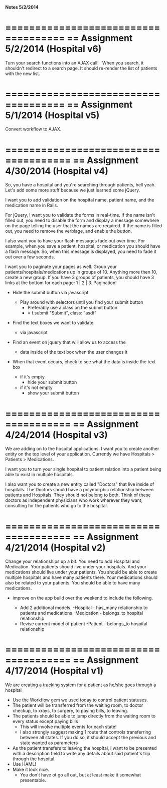 #### Notes 5/2/2014

====================================
== Assignment 5/2/2014 (Hospital v6)
====================================
Turn your search functions into an AJAX call!   When you search, it shouldn't redirect to a search page. It should re-render the list of patients with the new list.


====================================
== Assignment 5/1/2014 (Hospital v5)
====================================
Convert workflow to AJAX.


=====================================
== Assignment 4/30/2014 (Hospital v4)
=====================================
So, you have a hospital and you're searching through patients, hell yeah. Let's add some more stuff because we just learned some jQuery.

I want you to add validation on the hospital name, patient name, and the medication name in Rails.

For jQuery, I want you to validate the forms in real-time. If the name isn't filled out, you need to disable the form and display a message somewhere on the page telling the user that the names are required. If the name is filled out, you need to remove the verbiage, and enable the button.

I also want you to have your flash messages fade out over time. For example, when you save a patient, hospital, or medication you should have a flash message. So, when this message is displayed, you need to fade it out over a few seconds.

I want you to paginate your pages as well. Group your patients/hospitals/medications up in groups of 10. Anything more then 10, create a new group. If you have 3 groups of patients, you should have 3 links at the bottom for each page: 1 | 2 | 3. Pagination!

- Hide the submit button via javascript
  - Play around with selectors until you find your submit button
    - Preferably use a class on the submit button
    - = f.submit "Submit", class: "asdf"
- Find the text boxes we want to validate
  - via javascript
- Find an event on jquery that will allow us to access the
  - data inside of the text box when the user changes it
  
- When that event occurs, check to see what the data is inside the text box
  - if it's empty
    - hide your submit button
  - if it's not empty
    - show your submit button


=====================================
== Assignment 4/24/2014 (Hospital v3)
=====================================
We are adding on to the hospital applications. I want you to create another entity on the top level of your application. Currently we have Hospitals > Patients > Medications.

I want you to turn your single hospital to patient relation into a patient being able to exist in multiple hospitals.

I also want you to create a new entity called "Doctors" that live inside of hospitals. The Doctors should have a polymorphic relationship between patients and Hospitals. They should not belong to both. Think of these doctors as independent physicians who work wherever they want, consulting for the patients who go to the hospital.


=====================================
== Assignment 4/21/2014 (Hospital v2)
=====================================
Change your relationships up a bit. You need to add Hospital and Medication. Your patients should live under your hospitals. And your medications should live under your patients. You should be able to create multiple hospitals and have many patients there. Your medications should also be related to your patients. You should be able to have many medications.

- improve on the app build over the weekend to include the following.

  - Add 2 additional models.
    -Hospital - has_many relationship to patients and medications
    -Medication - belongs_to hospital relationship
  - Revise current model of patient
    -Patient - belongs_to hospital relationship


=====================================
== Assignment 4/17/2014 (Hospital v1)
=====================================
We are creating a tracking system for a patient as he/she goes through a hospital

- Use the Workflow gem we used today to control patient statuses.
- The patient will be transferred from the waiting room, to doctor checkup, to xrays, to surgery, to paying bills, to leaving.
- The patients should be able to jump directly from the waiting room to every status except paying bills
  - This will involve multiple events for each state!
  - I also strongly suggest making 1 route that controls transferring between all states. If you do so, it should accept the previous and state wanted as parameters
- As the patient transfers to leaving the hospital, I want to be presented with a description field to write any details about said patient's trip through the hospital.
- Use HAML!
- Make it look nice.
  - You don't have ot go all out, but at least make it somewhat presentable.